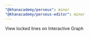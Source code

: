 ```yaml
---
"@khanacademy/perseus": minor
"@khanacademy/perseus-editor": minor
---
```


View locked lines on Interactive Graph
